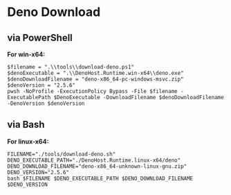 # Deno Download

## via PowerShell

**For win-x64:**

```shell
$filename = ".\\tools\\download-deno.ps1"
$denoExecutable = ".\\DenoHost.Runtime.win-x64\\deno.exe"
$denoDownloadFilename = "deno-x86_64-pc-windows-msvc.zip"
$denoVersion = "2.5.6"
pwsh -NoProfile -ExecutionPolicy Bypass -File $filename -ExecutablePath $DenoExecutable -DownloadFilename $denoDownloadFilename -DenoVersion $denoVersion
```

## via Bash

**For linux-x64:**

```shell
FILENAME="./tools/download-deno.sh"
DENO_EXECUTABLE_PATH="./DenoHost.Runtime.linux-x64/deno"
DENO_DOWNLOAD_FILENAME="deno-x86_64-unknown-linux-gnu.zip"
DENO_VERSION="2.5.6"
bash $FILENAME $DENO_EXECUTABLE_PATH $DENO_DOWNLOAD_FILENAME $DENO_VERSION
```
